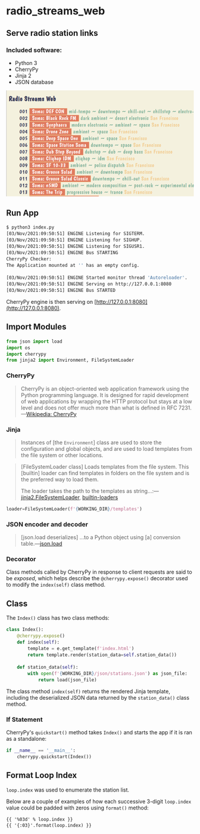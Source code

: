 # radio_streams_web
## Serve radio station links

### Included software:

- Python 3
- CherryPy
- Jinja 2
- JSON database

![screen capture](screen-capture.png)

## Run App

```zsh
$ python3 index.py
[03/Nov/2021:09:50:51] ENGINE Listening for SIGTERM.
[03/Nov/2021:09:50:51] ENGINE Listening for SIGHUP.
[03/Nov/2021:09:50:51] ENGINE Listening for SIGUSR1.
[03/Nov/2021:09:50:51] ENGINE Bus STARTING
CherryPy Checker:
The Application mounted at '' has an empty config.

[03/Nov/2021:09:50:51] ENGINE Started monitor thread 'Autoreloader'.
[03/Nov/2021:09:50:51] ENGINE Serving on http://127.0.0.1:8080
[03/Nov/2021:09:50:51] ENGINE Bus STARTED
```

CherryPy engine is then serving on [http://127.0.0.1:8080](http://127.0.0.1:8080).

## Import Modules

```python
from json import load
import os
import cherrypy
from jinja2 import Environment, FileSystemLoader
```

### CherryPy

>CherryPy is an object-oriented web application framework using the Python programming language. It is designed for rapid development of web applications by wrapping the HTTP protocol but stays at a low level and does not offer much more than what is defined in RFC 7231.&mdash;[Wikipedia: CherryPy](https://en.wikipedia.org/wiki/CherryPy)

### Jinja

>Instances of [the `Environment`] class are used to store the configuration and global objects, and are used to load templates from the file system or other locations.

>[FileSystemLoader class] Loads templates from the file system. This [builtin] loader can find templates in folders on the file system and is the preferred way to load them.
>
>The loader takes the path to the templates as string...:&mdash;[jinja2.FileSystemLoader](https://jinja2docs.readthedocs.io/en/stable/api.html#jinja2.FileSystemLoader), [builtin-loaders](https://svn.python.org/projects/external/Jinja-1.1/docs/build/loaders.html#builtin-loaders)

```python
loader=FileSystemLoader(f'{WORKING_DIR}/templates')
```

### JSON encoder and decoder

>[json.load deserializes] ...to a Python object using [a] conversion table.&mdash;[json.load](https://docs.python.org/3/library/json.html#json.load)

### Decorator

Class methods called by CherryPy in response to client requests are said to be _exposed_, which helps describe the `@cherrypy.expose()` decorator used to modify the `index(self)` class method.

## Class

The `Index()` class has two class methods:

```python
class Index():
    @cherrypy.expose()
    def index(self):
        template = e.get_template(f'index.html')
        return template.render(station_data=self.station_data())

    def station_data(self):
        with open(f'{WORKING_DIR}/json/stations.json') as json_file:
            return load(json_file)
```

The class method `index(self)` returns the rendered Jinja template, including the deserialized JSON data returned by the `station_data()` class method.

### If Statement

CherryPy's `quickstart()` method takes `Index()` and starts the app if it is ran as a standalone:

```python
if __name__ == '__main__':
    cherrypy.quickstart(Index())
```

## Format Loop Index

`loop.index` was used to enumerate the station list.

Below are a couple of examples of how each successive 3-digit `loop.index` value could be padded with zeros using `format()` method:

```
{{ '%03d' % loop.index }}
{{ '{:03}'.format(loop.index) }}
```
